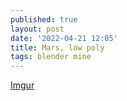 ```yaml
---
published: true
layout: post
date: '2022-04-21 12:05'
title: Mars, low poly
tags: blender mine 
---
```

[Imgur](https://i.imgur.com/HO3rGgQ.png)
